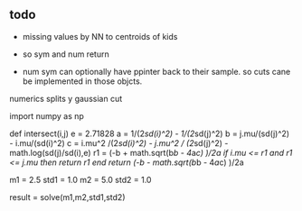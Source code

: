 todo
----

- missing values by NN  to centroids  of kids
- so sym and num return 

- num sym can optionally have  ppinter back to their
  sample. so cuts cane be implemented  in those objcts.

numerics splits y gaussian  cut

import numpy as np

def intersect(i,j)
  e = 2.71828
  a = 1/(2*sd(i)^2) - 1/(2*sd(j)^2)
  b = j.mu/(sd(j)^2) - i.mu/(sd(i)^2)
  c = i.mu^2 /(2*sd(i)^2) - j.mu^2 / (2*sd(j)^2) - math.log(sd(j)/sd(i),e)
  r1 = (-b +  math.sqrt(b*b - 4*a*c) )/2a
  if i.mu <= r1 and r1 <= j.mu then return r1 end
  return (-b -  math.sqrt(b*b - 4*a*c) )/2a

m1 = 2.5
std1 = 1.0
m2 = 5.0
std2 = 1.0

result = solve(m1,m2,std1,std2)
